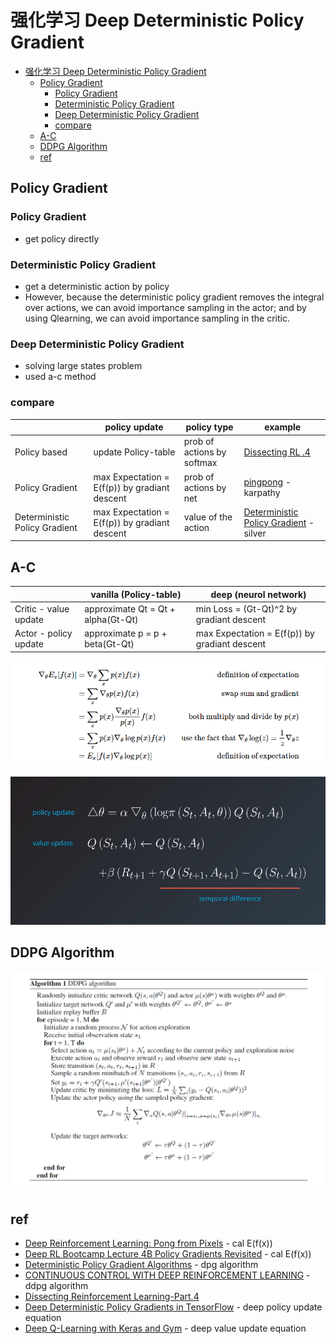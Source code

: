# 强化学习 Deep Deterministic Policy Gradient

- [强化学习 Deep Deterministic Policy Gradient](#强化学习-deep-deterministic-policy-gradient)
    - [Policy Gradient](#policy-gradient)
        - [Policy Gradient](#policy-gradient-1)
        - [Deterministic Policy Gradient](#deterministic-policy-gradient)
        - [Deep Deterministic Policy Gradient](#deep-deterministic-policy-gradient)
        - [compare](#compare)
    - [A-C](#a-c)
    - [DDPG Algorithm](#ddpg-algorithm)
    - [ref](#ref)

## Policy Gradient
### Policy Gradient
- get policy directly

### Deterministic Policy Gradient
- get a deterministic action by policy
- However, because the deterministic policy gradient removes the integral over actions, we can avoid importance sampling in the actor; and by using Qlearning, we can avoid importance sampling in the critic. 

### Deep Deterministic Policy Gradient
- solving large states problem
- used a-c method

### compare
| | policy update | policy type | example |
|---| --- | --- | --- |
| Policy based | update Policy-table | prob of actions by softmax | [Dissecting RL .4](https://mpatacchiola.github.io/blog/2017/02/11/dissecting-reinforcement-learning-4.html) |
Policy Gradient | max Expectation = E(f(p)) by gradiant descent | prob of actions by net | [pingpong](http://karpathy.github.io/2016/05/31/rl/) - karpathy |
Deterministic Policy Gradient | max Expectation = E(f(p)) by gradiant descent | value of the action |  [Deterministic Policy Gradient](http://proceedings.mlr.press/v32/silver14.pdf) - silver



## A-C

|   | vanilla (Policy-table) | deep (neurol network) |
|---| --- | --- |
| Critic - value update | approximate Qt = Qt + alpha(Gt-Qt) | min Loss = (Gt-Qt)^2 by gradiant descent|
| Actor - policy update | approximate p = p + beta(Gt-Qt) | max Expectation = E(f(p)) by gradiant descent |

![](./img/deriving_pg.png)

![](./img/a-c.png)

## DDPG Algorithm

![](./img/ddpg_algorithm.png)


## ref
- [Deep Reinforcement Learning: Pong from Pixels](http://karpathy.github.io/2016/05/31/rl/) - cal E(f(x))
- [Deep RL Bootcamp Lecture 4B Policy Gradients Revisited](https://www.youtube.com/watch?v=tqrcjHuNdmQ) - cal E(f(x))
- [Deterministic Policy Gradient Algorithms](http://proceedings.mlr.press/v32/silver14.pdf) - dpg algorithm
- [CONTINUOUS CONTROL WITH DEEP REINFORCEMENT LEARNING](https://arxiv.org/pdf/1509.02971.pdf) - ddpg algorithm 
- [Dissecting Reinforcement Learning-Part.4](https://mpatacchiola.github.io/blog/2017/02/11/dissecting-reinforcement-learning-4.html)
- [Deep Deterministic Policy Gradients in TensorFlow](http://pemami4911.github.io/blog/2016/08/21/ddpg-rl.html) - deep policy update equation
- [Deep Q-Learning with Keras and Gym](https://keon.io/deep-q-learning/) - deep value update equation 